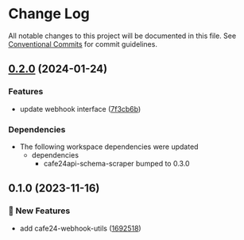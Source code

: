 # Change Log

All notable changes to this project will be documented in this file.
See [Conventional Commits](https://conventionalcommits.org) for commit guidelines.

## [0.2.0](https://github.com/shepherd231/cafe24api-client/compare/cafe24-webhook-schema-generator@0.1.0...cafe24-webhook-schema-generator-v0.2.0) (2024-01-24)


### Features

* update webhook interface ([7f3cb6b](https://github.com/shepherd231/cafe24api-client/commit/7f3cb6be297b180ec0bde17db5d35af3b917896e))


### Dependencies

* The following workspace dependencies were updated
  * dependencies
    * cafe24api-schema-scraper bumped to 0.3.0

## 0.1.0 (2023-11-16)

### :rocket: New Features

- add cafe24-webhook-utils ([1692518](https://github.com/shepherd231/cafe24api-client/commit/1692518d0f59bc9215c841d6a73eecb566631002))
